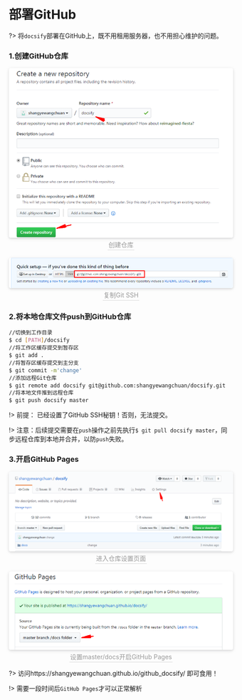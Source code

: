 # 部署GitHub

?> 将`docsify`部署在GitHub上，既不用租用服务器，也不用担心维护的问题。

### 1.创建GitHub仓库

  <center>
    <img style="border-radius: 0.3125em;
    box-shadow: 0 2px 4px 0 rgba(34,36,38,.12),0 2px 10px 0 rgba(34,36,38,.08);" 
    src="https://raw.githubusercontent.com/shangyewangchuan/material/master/img/github_1.png">
    <br>
    <div style="color:orange; border-bottom: 1px solid #d9d9d9;
    display: inline-block;
    color: #999;
    padding: 2px;">创建仓库</div>
 </center>

 <br>

   <center>
    <img style="border-radius: 0.3125em;
    box-shadow: 0 2px 4px 0 rgba(34,36,38,.12),0 2px 10px 0 rgba(34,36,38,.08);" 
    src="https://raw.githubusercontent.com/shangyewangchuan/material/master/img/github_2.png">
    <br>
    <div style="color:orange; border-bottom: 1px solid #d9d9d9;
    display: inline-block;
    color: #999;
    padding: 2px;">复制Git SSH</div>
 </center>

### 2.将本地仓库文件push到GitHub仓库

```bash
//切换到工作目录
$ cd [PATH]/docsify
//将工作区缓存提交到暂存区
$ git add .
//将暂存区缓存提交到主分支
$ git commit -m'change'
//添加远程Git仓库
$ git remote add docsify git@github.com:shangyewangchuan/docsify.git
//将本地文件推到远程仓库
$ git push docsify master
```

!> 前提： 已经设置了GitHub SSH秘钥！否则，无法提交。

!> 注意：后续提交需要在`push`操作之前先执行`$ git pull docsify master`，同步远程仓库到本地并合并，以防`push`失败。

### 3.开启GitHub Pages

   <center>
    <img style="border-radius: 0.3125em;
    box-shadow: 0 2px 4px 0 rgba(34,36,38,.12),0 2px 10px 0 rgba(34,36,38,.08);" 
    src="https://raw.githubusercontent.com/shangyewangchuan/material/master/img/github_3.png">
    <br>
    <div style="color:orange; border-bottom: 1px solid #d9d9d9;
    display: inline-block;
    color: #999;
    padding: 2px;">进入仓库设置页面</div>
  </center>

<br>

   <center>
    <img style="border-radius: 0.3125em;
    box-shadow: 0 2px 4px 0 rgba(34,36,38,.12),0 2px 10px 0 rgba(34,36,38,.08);" 
    src="https://raw.githubusercontent.com/shangyewangchuan/material/master/img/github_4.png">
    <br>
    <div style="color:orange; border-bottom: 1px solid #d9d9d9;
    display: inline-block;
    color: #999;
    padding: 2px;">设置master/docs开启GitHub Pages</div>
  </center>




?> 访问https://shangyewangchuan.github.io/github_docsify/ 即可食用！

!> 需要一段时间后`GitHub Pages`才可以正常解析
